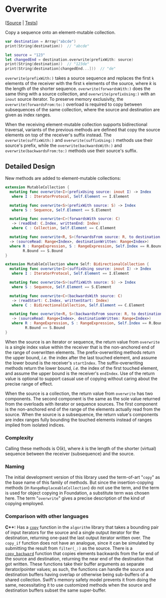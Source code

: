 # Overwrite

[[Source](../Sources/Algorithms/Overwrite.swift) |
 [Tests](../Tests/SwiftAlgorithmsTests/OverwriteTests.swift)]

Copy a sequence onto an element-mutable collection.

```swift
var destination = Array("abcde")
print(String(destination))  // "abcde"

let source = "123"
let changedEnd = destination.overwrite(prefixWith: source)
print(String(destination))  // "123de"
print(String(destination[changedEnd...]))  // "de"
```

`overwrite(prefixWith:)` takes a source sequence and replaces the first `k`
elements of the receiver with the first `k` elements of the source, where *k*
is the length of the shorter sequence. `overwrite(forwardsWith:)` does the same
thing with a source collection, and `overwrite(prefixUsing:)` with an `inout`
source iterator. To preserve memory exclusivity, the
`overwrite(forwardsFrom:to:)` overload is required to copy between subsequences
of the same collection, where the source and destination are given as index
ranges.

When the receiving element-mutable collection supports bidirectional traversal,
variants of the previous methods are defined that copy the source elements on
top of the receiver's suffix instead. The `overwrite(suffixWith:)` and
`overwrite(suffixUsing:)` methods use their source's prefix, while the
`overwrite(backwardsWith:)` and `overwrite(backwardsFrom:to:)` methods use
their source's suffix.

## Detailed Design

New methods are added to element-mutable collections:

```swift
extension MutableCollection {
  mutating func overwrite<I>(prefixUsing source: inout I) -> Index
   where I : IteratorProtocol, Self.Element == I.Element

  mutating func overwrite<S>(prefixWith source: S) -> Index
   where S : Sequence, Self.Element == S.Element

  mutating func overwrite<C>(forwardsWith source: C)
   -> (readEnd: C.Index, writtenEnd: Index)
   where C : Collection, Self.Element == C.Element

  mutating func overwrite<R, S>(forwardsFrom source: R, to destination: S)
  -> (sourceRead: Range<Index>, destinationWritten: Range<Index>)
  where R : RangeExpression, S : RangeExpression, Self.Index == R.Bound,
        R.Bound == S.Bound
}

extension MutableCollection where Self: BidirectionalCollection {
  mutating func overwrite<I>(suffixUsing source: inout I) -> Index
   where I : IteratorProtocol, Self.Element == I.Element

  mutating func overwrite<S>(suffixWith source: S) -> Index
   where S : Sequence, Self.Element == S.Element

  mutating func overwrite<C>(backwardsWith source: C)
   -> (readStart: C.Index, writtenStart: Index)
   where C : BidirectionalCollection, Self.Element == C.Element

  mutating func overwrite<R, S>(backwardsFrom source: R, to destination: S)
   -> (sourceRead: Range<Index>, destinationWritten: Range<Index>)
   where R : RangeExpression, S : RangeExpression, Self.Index == R.Bound,
         R.Bound == S.Bound
}
```

When the source is an iterator or sequence, the return value from `overwrite`
is a single index value within the receiver that is the non-anchored end of the
range of overwritten elements. The prefix-overwriting methods return the upper
bound, *i.e.* the index after the last touched element, and assume the lower
bound is the receiver's `startIndex`. The suffix-overwriting methods return the
lower bound, *i.e.* the index of the first touched element, and assume the
upper bound is the receiver's `endIndex`. Use of the return value is optional
to support casual use of copying without caring about the precise range of
effect.

When the source is a collection, the return value from `overwrite` has two
components. The second component is the same as the sole value returned from
the overloads with iterator or sequence sources. The first component is the
non-anchored end of the range of the elements actually read from the source.
When the source is a subsequence, the return value's components are index
ranges fully bounding the touched elements instead of ranges implied from
isolated indices.

### Complexity

Calling these methods is O(_k_), where _k_ is the length of the shorter
(virtual) sequence between the receiver (subsequence) and the source.

### Naming

The initial development version of this library used the term-of-art "`copy`"
as the base name of this family of methods. But since the insertion-copying
methods (in `RangeReplaceableCollection`) do not use the term, and the term is
used for object copying in Foundation, a substitute term was chosen here. The
term "`overwrite`" gives a precise description of the kind of copying employed.

### Comparison with other languages

**C++:** Has a [`copy`][C++Copy] function in the `algorithm` library that takes
a bounding pair of input iterators for the source and a single output iterator
for the destination, returning one-past the last output iterator written over.
The `copy_if` function does not have an analogue, since it can be simulated by
submitting the result from `filter(_:)` as the source.  There is a
[`copy_backward`][C++CopyBackward] function that copies elements backwards from
the far end of the source and destination, returning the near end of the
destination that got written.  These functions take their buffer arguments as
separate iterator/pointer values; as such, the functions can handle the source
and destination buffers having overlap or otherwise being sub-buffers of a
shared collection.  Swift's memory safety model prevents it from doing the
same, necessitating it to use customized methods when the source and
destination buffers subset the same super-buffer.

<!-- Link references for other languages -->

[C++Copy]: https://en.cppreference.com/w/cpp/algorithm/copy
[C++CopyBackward]: https://en.cppreference.com/w/cpp/algorithm/copy_backward
